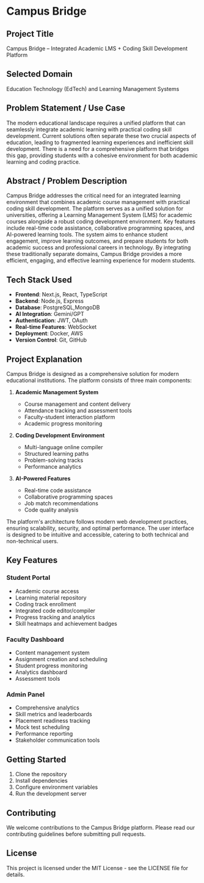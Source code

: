 # Campus Bridge

## Project Title
Campus Bridge – Integrated Academic LMS + Coding Skill Development Platform

## Selected Domain
Education Technology (EdTech) and Learning Management Systems

## Problem Statement / Use Case
The modern educational landscape requires a unified platform that can seamlessly integrate academic learning with practical coding skill development. Current solutions often separate these two crucial aspects of education, leading to fragmented learning experiences and inefficient skill development. There is a need for a comprehensive platform that bridges this gap, providing students with a cohesive environment for both academic learning and coding practice.

## Abstract / Problem Description
Campus Bridge addresses the critical need for an integrated learning environment that combines academic course management with practical coding skill development. The platform serves as a unified solution for universities, offering a Learning Management System (LMS) for academic courses alongside a robust coding development environment. Key features include real-time code assistance, collaborative programming spaces, and AI-powered learning tools. The system aims to enhance student engagement, improve learning outcomes, and prepare students for both academic success and professional careers in technology. By integrating these traditionally separate domains, Campus Bridge provides a more efficient, engaging, and effective learning experience for modern students.

## Tech Stack Used
- **Frontend**: Next.js, React, TypeScript
- **Backend**: Node.js, Express
- **Database**: PostgreSQL,MongoDB
- **AI Integration**: Gemini/GPT
- **Authentication**: JWT, OAuth
- **Real-time Features**: WebSocket
- **Deployment**: Docker, AWS
- **Version Control**: Git, GitHub

## Project Explanation
Campus Bridge is designed as a comprehensive solution for modern educational institutions. The platform consists of three main components:

1. **Academic Management System**
   - Course management and content delivery
   - Attendance tracking and assessment tools
   - Faculty-student interaction platform
   - Academic progress monitoring

2. **Coding Development Environment**
   - Multi-language online compiler
   - Structured learning paths
   - Problem-solving tracks
   - Performance analytics

3. **AI-Powered Features**
   - Real-time code assistance
   - Collaborative programming spaces
   - Job match recommendations
   - Code quality analysis

The platform's architecture follows modern web development practices, ensuring scalability, security, and optimal performance. The user interface is designed to be intuitive and accessible, catering to both technical and non-technical users.

## Key Features

### Student Portal
- Academic course access
- Learning material repository
- Coding track enrollment
- Integrated code editor/compiler
- Progress tracking and analytics
- Skill heatmaps and achievement badges

### Faculty Dashboard
- Content management system
- Assignment creation and scheduling
- Student progress monitoring
- Analytics dashboard
- Assessment tools

### Admin Panel
- Comprehensive analytics
- Skill metrics and leaderboards
- Placement readiness tracking
- Mock test scheduling
- Performance reporting
- Stakeholder communication tools

## Getting Started

1. Clone the repository
2. Install dependencies
3. Configure environment variables
4. Run the development server

## Contributing

We welcome contributions to the Campus Bridge platform. Please read our contributing guidelines before submitting pull requests.

## License

This project is licensed under the MIT License - see the LICENSE file for details. 
